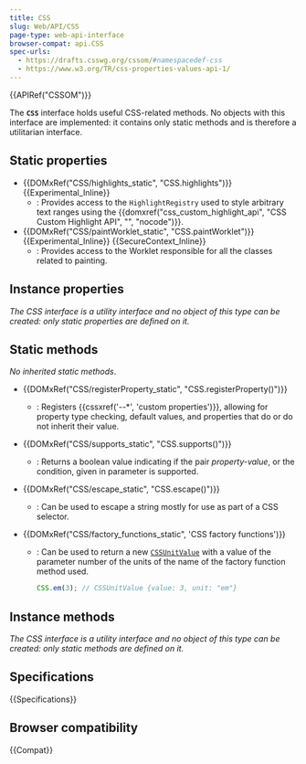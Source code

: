 ```yaml
---
title: CSS
slug: Web/API/CSS
page-type: web-api-interface
browser-compat: api.CSS
spec-urls:
  - https://drafts.csswg.org/cssom/#namespacedef-css
  - https://www.w3.org/TR/css-properties-values-api-1/
---
```


{{APIRef("CSSOM")}}

The **`CSS`** interface holds useful CSS-related methods. No objects with this interface are implemented: it contains only static methods and is therefore a utilitarian interface.

## Static properties

- {{DOMxRef("CSS/highlights_static", "CSS.highlights")}} {{Experimental_Inline}}
  - : Provides access to the `HighlightRegistry` used to style arbitrary text ranges using the {{domxref("css_custom_highlight_api", "CSS Custom Highlight API", "", "nocode")}}.
- {{DOMxRef("CSS/paintWorklet_static", "CSS.paintWorklet")}} {{Experimental_Inline}} {{SecureContext_Inline}}
  - : Provides access to the Worklet responsible for all the classes related to painting.

## Instance properties

_The CSS interface is a utility interface and no object of this type can be created: only static properties are defined on it._

## Static methods

_No inherited static methods_.

- {{DOMxRef("CSS/registerProperty_static", "CSS.registerProperty()")}}
  - : Registers {{cssxref('--*', 'custom properties')}}, allowing for property type checking, default values, and properties that do or do not inherit their value.
- {{DOMxRef("CSS/supports_static", "CSS.supports()")}}
  - : Returns a boolean value indicating if the pair _property-value_, or the condition, given in parameter is supported.
- {{DOMxRef("CSS/escape_static", "CSS.escape()")}}
  - : Can be used to escape a string mostly for use as part of a CSS selector.
- {{DOMxRef("CSS/factory_functions_static", 'CSS factory functions')}}

  - : Can be used to return a new [`CSSUnitValue`](/en-US/docs/Web/API/CSSUnitValue) with a value of the parameter number of the units of the name of the factory function method used.

    ```js
    CSS.em(3); // CSSUnitValue {value: 3, unit: "em"}
    ```

## Instance methods

_The CSS interface is a utility interface and no object of this type can be created: only static methods are defined on it._

## Specifications

{{Specifications}}

## Browser compatibility

{{Compat}}
